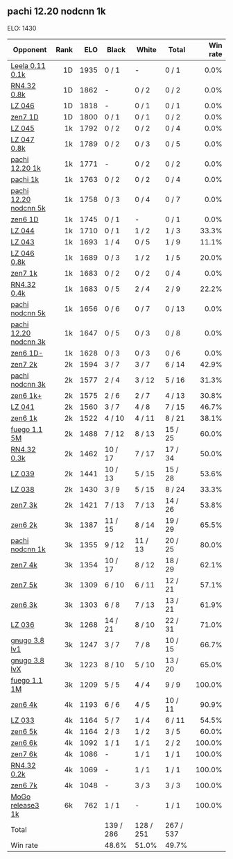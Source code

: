 ## pachi 12.20 nodcnn 1k ##

ELO: 1430

Opponent | Rank | ELO | Black | White | Total | Win rate
---------|-----:|----:|-------|-------|-------|-------:
[Leela 0.11 0.1k](Leela%200.11%200.1k.md) | 1D | 1935 | 0 / 1 | - | 0 / 1 | 0.0%
[RN4.32 0.8k](RN4.32%200.8k.md) | 1D | 1862 | - | 0 / 2 | 0 / 2 | 0.0%
[LZ 046](LZ%20046.md) | 1D | 1818 | - | 0 / 1 | 0 / 1 | 0.0%
[zen7 1D](zen7%201D.md) | 1D | 1800 | 0 / 1 | 0 / 1 | 0 / 2 | 0.0%
[LZ 045](LZ%20045.md) | 1k | 1792 | 0 / 2 | 0 / 2 | 0 / 4 | 0.0%
[LZ 047 0.8k](LZ%20047%200.8k.md) | 1k | 1789 | 0 / 2 | 0 / 3 | 0 / 5 | 0.0%
[pachi 12.20 1k](pachi%2012.20%201k.md) | 1k | 1771 | - | 0 / 2 | 0 / 2 | 0.0%
[pachi 1k](pachi%201k.md) | 1k | 1763 | 0 / 2 | 0 / 2 | 0 / 4 | 0.0%
[pachi 12.20 nodcnn 5k](pachi%2012.20%20nodcnn%205k.md) | 1k | 1758 | 0 / 3 | 0 / 4 | 0 / 7 | 0.0%
[zen6 1D](zen6%201D.md) | 1k | 1745 | 0 / 1 | - | 0 / 1 | 0.0%
[LZ 044](LZ%20044.md) | 1k | 1710 | 0 / 1 | 1 / 2 | 1 / 3 | 33.3%
[LZ 043](LZ%20043.md) | 1k | 1693 | 1 / 4 | 0 / 5 | 1 / 9 | 11.1%
[LZ 046 0.8k](LZ%20046%200.8k.md) | 1k | 1689 | 0 / 3 | 1 / 2 | 1 / 5 | 20.0%
[zen7 1k](zen7%201k.md) | 1k | 1683 | 0 / 2 | 0 / 2 | 0 / 4 | 0.0%
[RN4.32 0.4k](RN4.32%200.4k.md) | 1k | 1683 | 0 / 5 | 2 / 4 | 2 / 9 | 22.2%
[pachi nodcnn 5k](pachi%20nodcnn%205k.md) | 1k | 1656 | 0 / 6 | 0 / 7 | 0 / 13 | 0.0%
[pachi 12.20 nodcnn 3k](pachi%2012.20%20nodcnn%203k.md) | 1k | 1647 | 0 / 5 | 0 / 3 | 0 / 8 | 0.0%
[zen6 1D-](zen6%201D-.md) | 1k | 1628 | 0 / 3 | 0 / 3 | 0 / 6 | 0.0%
[zen7 2k](zen7%202k.md) | 2k | 1594 | 3 / 7 | 3 / 7 | 6 / 14 | 42.9%
[pachi nodcnn 3k](pachi%20nodcnn%203k.md) | 2k | 1577 | 2 / 4 | 3 / 12 | 5 / 16 | 31.3%
[zen6 1k+](zen6%201k+.md) | 2k | 1575 | 2 / 6 | 2 / 7 | 4 / 13 | 30.8%
[LZ 041](LZ%20041.md) | 2k | 1560 | 3 / 7 | 4 / 8 | 7 / 15 | 46.7%
[zen6 1k](zen6%201k.md) | 2k | 1522 | 4 / 10 | 4 / 11 | 8 / 21 | 38.1%
[fuego 1.1 5M](fuego%201.1%205M.md) | 2k | 1488 | 7 / 12 | 8 / 13 | 15 / 25 | 60.0%
[RN4.32 0.3k](RN4.32%200.3k.md) | 2k | 1462 | 10 / 17 | 7 / 17 | 17 / 34 | 50.0%
[LZ 039](LZ%20039.md) | 2k | 1441 | 10 / 13 | 5 / 15 | 15 / 28 | 53.6%
[LZ 038](LZ%20038.md) | 2k | 1430 | 3 / 9 | 5 / 15 | 8 / 24 | 33.3%
[zen7 3k](zen7%203k.md) | 2k | 1421 | 7 / 13 | 7 / 13 | 14 / 26 | 53.8%
[zen6 2k](zen6%202k.md) | 3k | 1387 | 11 / 15 | 8 / 14 | 19 / 29 | 65.5%
[pachi nodcnn 1k](pachi%20nodcnn%201k.md) | 3k | 1355 | 9 / 12 | 11 / 13 | 20 / 25 | 80.0%
[zen7 4k](zen7%204k.md) | 3k | 1354 | 10 / 17 | 8 / 12 | 18 / 29 | 62.1%
[zen7 5k](zen7%205k.md) | 3k | 1309 | 6 / 10 | 6 / 11 | 12 / 21 | 57.1%
[zen6 3k](zen6%203k.md) | 3k | 1303 | 6 / 8 | 7 / 13 | 13 / 21 | 61.9%
[LZ 036](LZ%20036.md) | 3k | 1268 | 14 / 21 | 8 / 10 | 22 / 31 | 71.0%
[gnugo 3.8 lv1](gnugo%203.8%20lv1.md) | 3k | 1247 | 3 / 7 | 7 / 8 | 10 / 15 | 66.7%
[gnugo 3.8 lvX](gnugo%203.8%20lvX.md) | 3k | 1223 | 8 / 10 | 5 / 10 | 13 / 20 | 65.0%
[fuego 1.1 1M](fuego%201.1%201M.md) | 3k | 1209 | 5 / 5 | 4 / 4 | 9 / 9 | 100.0%
[zen6 4k](zen6%204k.md) | 4k | 1193 | 6 / 6 | 4 / 5 | 10 / 11 | 90.9%
[LZ 033](LZ%20033.md) | 4k | 1164 | 5 / 7 | 1 / 4 | 6 / 11 | 54.5%
[zen6 5k](zen6%205k.md) | 4k | 1164 | 2 / 3 | 1 / 2 | 3 / 5 | 60.0%
[zen6 6k](zen6%206k.md) | 4k | 1092 | 1 / 1 | 1 / 1 | 2 / 2 | 100.0%
[zen7 6k](zen7%206k.md) | 4k | 1086 | - | 1 / 1 | 1 / 1 | 100.0%
[RN4.32 0.2k](RN4.32%200.2k.md) | 4k | 1069 | - | 1 / 1 | 1 / 1 | 100.0%
[zen6 7k](zen6%207k.md) | 4k | 1048 | - | 3 / 3 | 3 / 3 | 100.0%
[MoGo release3 1k](MoGo%20release3%201k.md) | 6k | 762 | 1 / 1 | - | 1 / 1 | 100.0%
Total | | | 139 / 286 | 128 / 251 | 267 / 537 | 
Win rate| | | 48.6% | 51.0% | 49.7% | 
